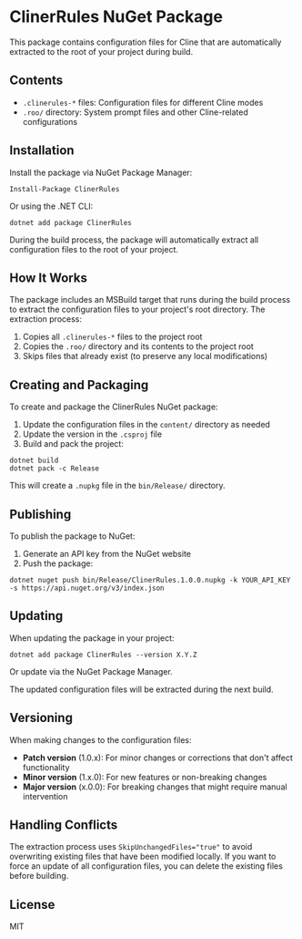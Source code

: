  # ClinerRules NuGet Package

This package contains configuration files for Cline that are automatically extracted to the root of your project during build.

## Contents

- `.clinerules-*` files: Configuration files for different Cline modes
- `.roo/` directory: System prompt files and other Cline-related configurations

## Installation

Install the package via NuGet Package Manager:

```
Install-Package ClinerRules
```

Or using the .NET CLI:

```
dotnet add package ClinerRules
```

During the build process, the package will automatically extract all configuration files to the root of your project.

## How It Works

The package includes an MSBuild target that runs during the build process to extract the configuration files to your project's root directory. The extraction process:

1. Copies all `.clinerules-*` files to the project root
2. Copies the `.roo/` directory and its contents to the project root
3. Skips files that already exist (to preserve any local modifications)

## Creating and Packaging

To create and package the ClinerRules NuGet package:

1. Update the configuration files in the `content/` directory as needed
2. Update the version in the `.csproj` file
3. Build and pack the project:

```
dotnet build
dotnet pack -c Release
```

This will create a `.nupkg` file in the `bin/Release/` directory.

## Publishing

To publish the package to NuGet:

1. Generate an API key from the NuGet website
2. Push the package:

```
dotnet nuget push bin/Release/ClinerRules.1.0.0.nupkg -k YOUR_API_KEY -s https://api.nuget.org/v3/index.json
```

## Updating

When updating the package in your project:

```
dotnet add package ClinerRules --version X.Y.Z
```

Or update via the NuGet Package Manager.

The updated configuration files will be extracted during the next build.

## Versioning

When making changes to the configuration files:

- **Patch version** (1.0.x): For minor changes or corrections that don't affect functionality
- **Minor version** (1.x.0): For new features or non-breaking changes
- **Major version** (x.0.0): For breaking changes that might require manual intervention

## Handling Conflicts

The extraction process uses `SkipUnchangedFiles="true"` to avoid overwriting existing files that have been modified locally. If you want to force an update of all configuration files, you can delete the existing files before building.

## License

MIT